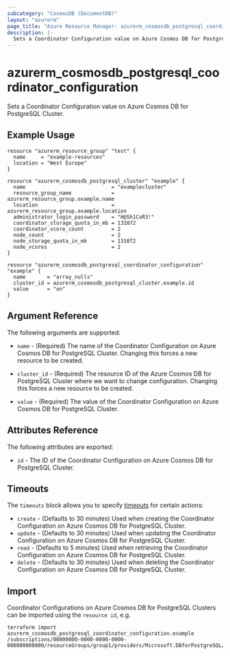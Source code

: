 ```yaml
---
subcategory: "CosmosDB (DocumentDB)"
layout: "azurerm"
page_title: "Azure Resource Manager: azurerm_cosmosdb_postgresql_coordinator_configuration"
description: |-
  Sets a Coordinator Configuration value on Azure Cosmos DB for PostgreSQL Cluster.
---
```


# azurerm_cosmosdb_postgresql_coordinator_configuration

Sets a Coordinator Configuration value on Azure Cosmos DB for PostgreSQL Cluster.

## Example Usage

```hcl
resource "azurerm_resource_group" "test" {
  name     = "example-resources"
  location = "West Europe"
}

resource "azurerm_cosmosdb_postgresql_cluster" "example" {
  name                            = "examplecluster"
  resource_group_name             = azurerm_resource_group.example.name
  location                        = azurerm_resource_group.example.location
  administrator_login_password    = "H@Sh1CoR3!"
  coordinator_storage_quota_in_mb = 131072
  coordinator_vcore_count         = 2
  node_count                      = 2
  node_storage_quota_in_mb        = 131072
  node_vcores                     = 2
}

resource "azurerm_cosmosdb_postgresql_coordinator_configuration" "example" {
  name       = "array_nulls"
  cluster_id = azurerm_cosmosdb_postgresql_cluster.example.id
  value      = "on"
}
```

## Argument Reference

The following arguments are supported:

* `name` - (Required) The name of the Coordinator Configuration on Azure Cosmos DB for PostgreSQL Cluster. Changing this forces a new resource to be created.

* `cluster_id` - (Required) The resource ID of the Azure Cosmos DB for PostgreSQL Cluster where we want to change configuration. Changing this forces a new resource to be created.

* `value` - (Required) The value of the Coordinator Configuration on Azure Cosmos DB for PostgreSQL Cluster.

## Attributes Reference

The following attributes are exported:

* `id` - The ID of the Coordinator Configuration on Azure Cosmos DB for PostgreSQL Cluster.

## Timeouts

The `timeouts` block allows you to specify [timeouts](https://www.terraform.io/language/resources/syntax#operation-timeouts) for certain actions:

* `create` - (Defaults to 30 minutes) Used when creating the Coordinator Configuration on Azure Cosmos DB for PostgreSQL Cluster.
* `update` - (Defaults to 30 minutes) Used when updating the Coordinator Configuration on Azure Cosmos DB for PostgreSQL Cluster.
* `read` - (Defaults to 5 minutes) Used when retrieving the Coordinator Configuration on Azure Cosmos DB for PostgreSQL Cluster.
* `delete` - (Defaults to 30 minutes) Used when deleting the Coordinator Configuration on Azure Cosmos DB for PostgreSQL Cluster.

## Import

Coordinator Configurations on Azure Cosmos DB for PostgreSQL Clusters can be imported using the `resource id`, e.g.

```shell
terraform import azurerm_cosmosdb_postgresql_coordinator_configuration.example /subscriptions/00000000-0000-0000-0000-000000000000/resourceGroups/group1/providers/Microsoft.DBforPostgreSQL/serverGroupsv2/cluster1/coordinatorConfigurations/array_nulls
```

